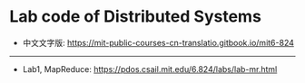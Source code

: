 # Lab code of Distributed Systems
- 中文文字版: https://mit-public-courses-cn-translatio.gitbook.io/mit6-824

---
- Lab1, MapReduce: https://pdos.csail.mit.edu/6.824/labs/lab-mr.html
